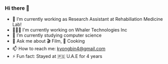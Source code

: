 ### Hi there 👋

<!--
**yongbin4/yongbin4** is a ✨ _special_ ✨ repository because its `README.md` (this file) appears on your GitHub profile.

Here are some ideas to get you started:

- 🔭 I’m currently working on ...
- 🌱 I’m currently learning ...
- 👯 I’m looking to collaborate on ...
- 🤔 I’m looking for help with ...
- 💬 Ask me about ...
- 📫 How to reach me: ...
- 😄 Pronouns: ...
- ⚡ Fun fact: ...
-->

- 🔭 I’m currently working as Research Assistant at Rehabiliation Medicine Lab!
- 🧑🏻‍💻 I'm currently working on Whaler Technologies Inc
- 🌱 I’m currently studying computer science
- 💬 Ask me about 🎬 Film, 🍻 Cooking
- 📫 How to reach me: kyongbin4@gmail.com
- ⚡ Fun fact: Stayed at 🇵🇸 U.A.E for 4 years

